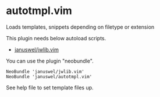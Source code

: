 autotmpl.vim
============

Loads templates, snippets depending on filetype or extension

This plugin needs below autoload scripts.

- [januswel/jwlib.vim](https://github.com/januswel/jwlib.vim)

You can use the plugin "neobundle".

    NeoBundle 'januswel/jwlib.vim'
    NeoBundle 'januswel/autotmpl.vim'

See help file to set template files up.
